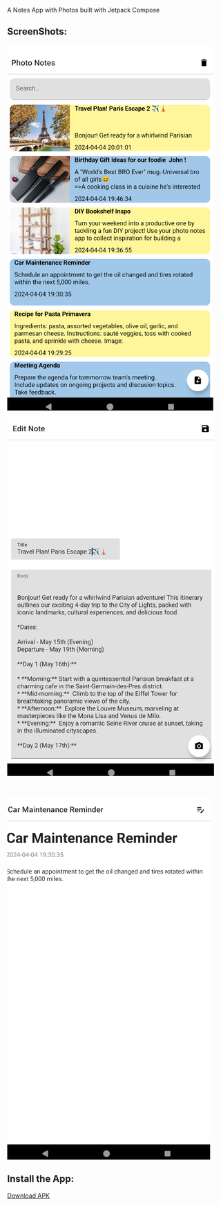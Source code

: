 A Notes App with Photos built with Jetpack Compose


## ScreenShots:

 

![Alt text for home screenshot](res/home.png) ![Alt text for edit page screenshot](res/edit_page.png)

<br/>

![Alt text for preview screenshot](res/preview.png)


## Install the App:  
[Download APK](<app-release.apk>)




